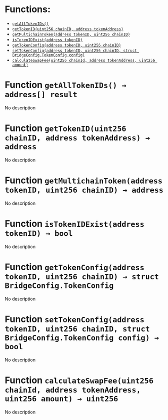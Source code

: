 


# Functions:
- [`getAllTokenIDs()`](#BridgeConfig-getAllTokenIDs--)
- [`getTokenID(uint256 chainID, address tokenAddress)`](#BridgeConfig-getTokenID-uint256-address-)
- [`getMultichainToken(address tokenID, uint256 chainID)`](#BridgeConfig-getMultichainToken-address-uint256-)
- [`isTokenIDExist(address tokenID)`](#BridgeConfig-isTokenIDExist-address-)
- [`getTokenConfig(address tokenID, uint256 chainID)`](#BridgeConfig-getTokenConfig-address-uint256-)
- [`setTokenConfig(address tokenID, uint256 chainID, struct BridgeConfig.TokenConfig config)`](#BridgeConfig-setTokenConfig-address-uint256-struct-BridgeConfig-TokenConfig-)
- [`calculateSwapFee(uint256 chainId, address tokenAddress, uint256 amount)`](#BridgeConfig-calculateSwapFee-uint256-address-uint256-)


# <a id="BridgeConfig-getAllTokenIDs--"></a> Function `getAllTokenIDs() → address[] result`
No description
# <a id="BridgeConfig-getTokenID-uint256-address-"></a> Function `getTokenID(uint256 chainID, address tokenAddress) → address`
No description
# <a id="BridgeConfig-getMultichainToken-address-uint256-"></a> Function `getMultichainToken(address tokenID, uint256 chainID) → address`
No description
# <a id="BridgeConfig-isTokenIDExist-address-"></a> Function `isTokenIDExist(address tokenID) → bool`
No description
# <a id="BridgeConfig-getTokenConfig-address-uint256-"></a> Function `getTokenConfig(address tokenID, uint256 chainID) → struct BridgeConfig.TokenConfig`
No description
# <a id="BridgeConfig-setTokenConfig-address-uint256-struct-BridgeConfig-TokenConfig-"></a> Function `setTokenConfig(address tokenID, uint256 chainID, struct BridgeConfig.TokenConfig config) → bool`
No description
# <a id="BridgeConfig-calculateSwapFee-uint256-address-uint256-"></a> Function `calculateSwapFee(uint256 chainId, address tokenAddress, uint256 amount) → uint256`
No description

